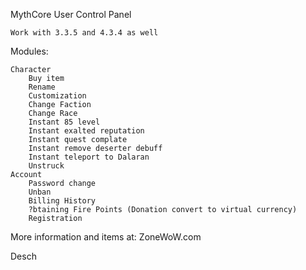 MythCore User Control Panel

    Work with 3.3.5 and 4.3.4 as well
Modules:

    Character
        Buy item
        Rename
        Customization
        Change Faction
        Change Race
        Instant 85 level
        Instant exalted reputation
        Instant quest complate
        Instant remove deserter debuff
        Instant teleport to Dalaran
        Unstruck
    Account
        Password change
        Unban
        Billing History
        ?btaining Fire Points (Donation convert to virtual currency)
        Registration

More information and items at: ZoneWoW.com

Desch